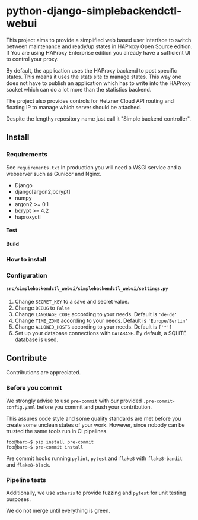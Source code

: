 # python-django-simplebackendctl-webui

This project aims to provide a simplified web based user interface to switch between maintenance and ready/up states
in HAProxy Open Source edition.
If You are using HAProxy Enterprise edition you already have a sufficient UI to control your proxy.

By default, the application uses the HAProxy backend to post specific states. This means it uses the stats site to manage states.
This way one does not have to publish an application which has to write into the HAProxy socket which can do a lot more
than the statistics backend.

The project also provides controls for Hetzner Cloud API routing and floating IP to manage which server should be attached.

Despite the lengthy repository name just call it "Simple backend controller".

## Install

### Requirements

See `requirements.txt`
In production you will need a WSGI service and a webserver such as Gunicor and Nginx.

- Django
- django[argon2,bcrypt]
- numpy
- argon2 >= 0.1
- bcrypt >= 4.2
- haproxyctl

#### Test

#### Build

### How to install

### Configuration

#### `src/simplebackendctl_webui/simplebackendctl_webui/settings.py`

1. Change `SECRET_KEY` to a save and secret value.
2. Change `DEBUG` to `False`
3. Change `LANGUAGE_CODE` according to your needs. Default is `'de-de'`
4. Change `TIME_ZONE` according to your needs. Default is `'Europe/Berlin'`
5. Change `ALLOWED_HOSTS` according to your needs. Default is `['*']`
6. Set up your database connections with `DATABASE`. By default, a SQLITE database is used.


## Contribute

Contributions are appreciated.

### Before you commit

We strongly advise to use `pre-commit` with our provided `.pre-commit-config.yaml` before you commit and push your
contribution.

This assures code style and some quality standards are met before you create some unclean states of your work.
However, since nobody can be trusted the same tools run in CI pipelines.

```shell
foo@bar:~$ pip install pre-commit
foo@bar:~$ pre-commit install
```

Pre commit hooks running `pylint`, `pytest` and `flake8` with `flake8-bandit` and `flake8-black`.

### Pipeline tests

Additionally, we use `atheris` to provide fuzzing and `pytest` for unit testing purposes.

We do not merge until everything is green.
